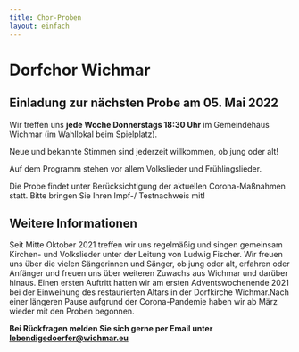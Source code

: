 ```yaml
---
title: Chor-Proben
layout: einfach
---
```


# Dorfchor Wichmar

## Einladung zur nächsten Probe am 05. Mai 2022

Wir treffen uns **jede Woche Donnerstags 18:30 Uhr** im Gemeindehaus Wichmar (im Wahllokal beim Spielplatz).

Neue und bekannte Stimmen sind jederzeit willkommen, ob jung oder alt!

Auf dem Programm stehen vor allem Volkslieder und Frühlingslieder.

Die Probe findet unter Berücksichtigung der aktuellen Corona-Maßnahmen statt. Bitte bringen Sie Ihren Impf-/ Testnachweis mit!



## Weitere Informationen

Seit Mitte Oktober 2021 treffen wir uns regelmäßig und singen gemeinsam Kirchen- und Volkslieder unter der Leitung von Ludwig Fischer.
Wir freuen uns über die vielen Sängerinnen und Sänger, ob jung oder alt, erfahren oder Anfänger und freuen uns über weiteren Zuwachs aus Wichmar und darüber hinaus. 
Einen ersten Auftritt hatten wir am ersten Adventswochenende 2021 bei der Einweihung des restaurierten Altars in der Dorfkirche Wichmar.Nach einer längeren Pause aufgrund der Corona-Pandemie haben wir ab März wieder mit den  Proben begonnen.


**Bei Rückfragen melden Sie sich gerne per Email unter lebendigedoerfer@wichmar.eu**
